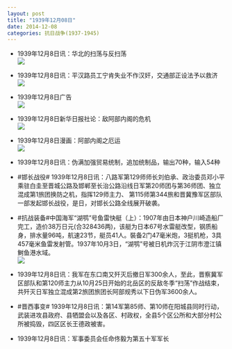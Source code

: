 ```yaml
---
layout: post
title: "1939年12月08日"
date: 2014-12-08
categories: 抗日战争(1937-1945)
---
```


<meta name="referrer" content="no-referrer" />

- 1939年12月8日讯：华北的扫荡与反扫荡 <br/><img src="https://ww4.sinaimg.cn/large/aca367d8jw1en2oe1q4h1j20iz1k4ts8.jpg" />

- 1939年12月8日讯：平汉路员工宁肯失业不作汉奸，交通部正设法予以救济 <br/><img src="https://ww1.sinaimg.cn/large/aca367d8jw1en2mnetiztj204t0pu0uv.jpg" />

- 1939年12月8日广告 <br/><img src="https://ww4.sinaimg.cn/large/aca367d8jw1en2kxblbt6j20iz0dtju3.jpg" />

- 1939年12月8日新华日报社论：敌阿部内阁的危机 <br/><img src="https://ww4.sinaimg.cn/large/aca367d8jw1en2j5o5qa2j211c0h5jy0.jpg" />

- 1939年12月8日漫画：阿部内阁之厄运 <br/><img src="https://ww4.sinaimg.cn/large/aca367d8jw1en2c908a86j20dd0cpmy9.jpg" />

- 1939年12月8日讯：伪满加强贸易统制，追加统制品，输出70种，输入54种 

- #邯长战役# 1939年12月8日讯：八路军第129师师长刘伯承、政治委员邓小平乘驻白圭至晋城公路及邯郸至长治公路沿线日军第20师团与第36师团、独立混成第1旅团换防之机，指挥129师主力、 第115师第344旅和晋冀豫军区部队一部发起邯长战役，是日，对邯长公路全线展开破袭。 

- #抗战装备#中国海军“湖鹗”号鱼雷快艇（上）：1907年由日本神户川崎造船厂完工，造价38万日元(合328436两)，该艇为日本67号水雷艇改型，钢质船身，排水量96吨，航速23节，艇员41人。裝备2门47毫米炮，3挺机枪，3具457毫米鱼雷发射管。1937年10月3日，“湖鹗”号被日机炸沉于江阴市澄江镇鲥鱼港水域。 <br/><img src="https://ww1.sinaimg.cn/large/aca367d8jw1en21l1c2qqj20b405s3yv.jpg" />

- 1939年12月8日讯：我军在东口南又歼灭后撤日军300余人，至此，晋察冀军区部队和第120师主力从10月25日开始的北岳区的反敌冬季“扫荡”作战结束，共歼灭日军独立混成第2旅团旅团长阿部规秀以下日伪军3600余人。 

- #晋西事变# 1939年12月8日讯：第14军第85师、第10师在阳城县同时行动，武装进攻县政府、县牺盟会以及各区、村政权，全县5个区公所和大部分村公所被捣毁，四区区长王德政被害。 

- 1939年12月8日讯：军事委员会任命佟毅为第五十军军长 

